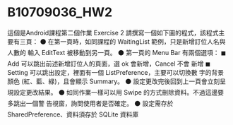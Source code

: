 # B10709036_HW2
這個是Android課程第二個作業
Exercise 2
請撰寫一個如下圖的程式，該程式主要有三頁：
⚫ 在第一頁時，如同課程的 WaitingList 範例，只是新增訂位人名與人數的
輸入 EditText 被移動到另一頁。
⚫ 第一頁的 Menu Bar 有兩個選項：
◼ Add 可以跳出前述新增訂位人的頁面，選 ok 會新增，Cancel 不會
新增
◼ Setting 可以跳出設定，裡面有一個 ListPreference，主要可以切換數
字的背景顏色 (紅、藍、綠)，且會顯示 Summary。
⚫ 設定更改完後回到上一頁會立刻呈現設定更改結果。
⚫ 如同作業一樣可以用 Swipe 的方式刪除資料。不過這邊要多跳出一個警
告視窗，詢問使用者是否確定。
⚫ 設定需存於 SharedPreference、資料須存於 SQLite 資料庫
